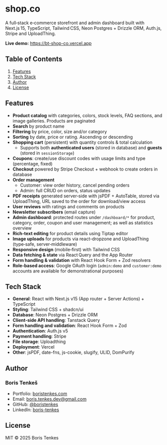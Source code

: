 # shop.co

A full‑stack e‑commerce storefront and admin dashboard built with Next.js 15, TypeScript, Tailwind CSS, Neon Postgres + Drizzle ORM, Auth.js, Stripe and UploadThing.

**Live demo:** https://bt-shop-co.vercel.app

## Table of Contents

1. [Features](#features)
2. [Tech Stack](#tech-stack)
3. [Author](#author)
4. [License](#license)

## Features

- **Product catalog** with categories, colors, stock levels, FAQ sections, and image galleries. Products are paginated
- **Search** by product name
- **Filtering** by price, color, size and/or category
- **Sorting** by date, price or rating. Ascending or descending
- **Shopping cart** (persistent) with quantity controls & total calculation
  - Supports both **authenticated users** (stored in database) and **guests** (stored in `sessionStorage`)
- **Coupons**: create/use discount codes with usage limits and type (percentage, fixed)
- **Checkout** powered by Stripe Checkout + webhook to create orders in database
- **Order management**
  - Customer: view order history, cancel pending orders
  - Admin: full CRUD on orders, status updates
- **PDF receipts** generated server‑side with jsPDF + AutoTable, stored via UploadThing, URL saved to the order for download/view access
- **User reviews** with ratings and comments on products
- **Newsletter subscribers** (email capture)
- **Admin dashboard**: protected routes under `/dashboard/*` for product, category, order, coupon and user management; as well as statistics overview
- **Rich‑text editing** for product details using Tiptap editor
- **Image uploads** for products via react-dropzone and UploadThing (type‑safe, server‑middleware)
- **Responsive design** (mobile‑first) with Tailwind CSS
- **Data fetching & state** via React Query and the App Router
- **Form handling & validation** with React Hook Form + Zod resolvers
- **Role‑based access**: Google OAuth login (`admin:demo` and `customer:demo` accounts are available for demonstrational purposes)

## Tech Stack

- **General**: React with Next.js v15 (App router + Server Actions) + TypeScript
- **Styling**: Tailwind CSS + shadcn/ui
- **Database**: Neon Postgres + Drizzle ORM
- **Client-side API handling**: Tanstack Query
- **Form handling and validation**: React Hook Form + Zod
- **Authentication**: Auth.js v5
- **Payment handling**: Stripe
- **File storage**: Uploadthing
- **Deployment**: Vercel
- **Other**: jsPDF, date-fns, js-cookie, slugify, ULID, DomPurify

## Author

### Boris Tenkeš

- Portfolio: [boristenkes.com](https://boristenkes.com)
- Email: [boris.tenkes.dev@gmail.com](mailto:boris.tenkes.dev@gmail.com)
- GitHub: [@boristenkes](https://github.com/boristenkes)
- LinkedIn: [boris-tenkes](https://linkedin.com/in/boris-tenkes)

## License

MIT &copy; 2025 Boris Tenkes
